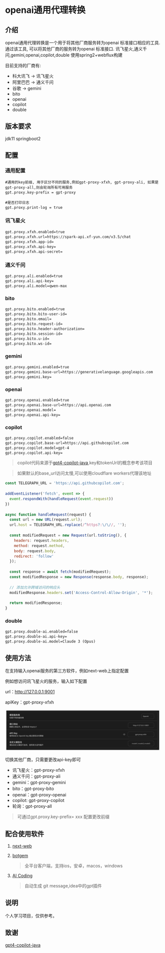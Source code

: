 # openai通用代理转换

## 介绍

openai通用代理转换是一个用于将其他厂商服务转为openai 标准接口相应的工具. 通过该工具, 可以将其他厂商的服务转为openai 标准接口. 讯飞星火,通义千问,gemini,openai,copilot,double
使用spring2+webflux构建

目前支持的厂商有:
- 科大讯飞 -> 讯飞星火
- 阿里巴巴 -> 通义千问
- 谷歌 -> gemini
- bito 
- openai
- copilot
- double

## 版本要求

jdk11
springboot2

## 配置

### 通用配置

```
#通用的key前缀, 用于区分不同的服务,例如gpt-proxy-xfxh, gpt-proxy-ali, 如果是gpt-proxy-all,则会轮询所有可用服务
gpt.proxy.key-prefix = gpt-proxy

#是否打印日志
gpt.proxy.print-log = true

```

### 讯飞星火

```
gpt.proxy.xfxh.enabled=true
gpt.proxy.xfxh.url=https://spark-api.xf-yun.com/v3.5/chat
gpt.proxy.xfxh.app-id=
gpt.proxy.xfxh.api-key=
gpt.proxy.xfxh.api-secret=
```

### 通义千问

```
gpt.proxy.ali.enabled=true
gpt.proxy.ali.api-key=
gpt.proxy.ali.model=qwen-max
```

### bito

```
gpt.proxy.bito.enabled=true
gpt.proxy.bito.bito-user-id=
gpt.proxy.bito.email=
gpt.proxy.bito.request-id=
gpt.proxy.bito.header-authorization=
gpt.proxy.bito.session-id=
gpt.proxy.bito.u-id=
gpt.proxy.bito.ws-id=
```

### gemini

```
gpt.proxy.gemini.enabled=true
gpt.proxy.gemini.base-url=https://generativelanguage.googleapis.com
gpt.proxy.gemini.key=
```

### openai

```
gpt.proxy.openai.enabled=true
gpt.proxy.openai.base-url=https://api.openai.com
gpt.proxy.openai.model=
gpt.proxy.openai.api-key=
```

### copilot

```
gpt.proxy.copilot.enabled=false
gpt.proxy.copilot.base-url=https://api.githubcopilot.com
gpt.proxy.copilot.model=gpt-4
gpt.proxy.copilot.api-key=
```

> copilot代码来源于[gpt4-copilot-java](https://github.com/Yanyutin753/gpt4-copilot-java?tab=readme-ov-file),key和tokenUrl的概念参考该项目
 
> 如果默认的base_url访问太慢,可以使用cloudflare workers代理该地址

```javascript
const TELEGRAPH_URL = 'https://api.githubcopilot.com';

addEventListener('fetch', event => {
  event.respondWith(handleRequest(event.request))
})

async function handleRequest(request) {
  const url = new URL(request.url);
  url.host = TELEGRAPH_URL.replace(/^https?:\/\//, '');

  const modifiedRequest = new Request(url.toString(), {
    headers: request.headers,
    method: request.method,
    body: request.body,
    redirect: 'follow'
  });

  const response = await fetch(modifiedRequest);
  const modifiedResponse = new Response(response.body, response);

  // 添加允许跨域访问的响应头
  modifiedResponse.headers.set('Access-Control-Allow-Origin', '*');

  return modifiedResponse;
}
```

### double
```
gpt.proxy.double-ai.enabled=false
gpt.proxy.double-ai.api-key=
gpt.proxy.double-ai.model=Claude 3 (Opus)
```

## 使用方法

在支持输入openai服务的第三方软件，例如next-web上指定配置

例如想访问讯飞星火的服务，输入如下配置

url：http://127.0.0.1:9001

apiKey：gpt-proxy-xfxh

![图片](./img/nextWeb.png)

切换其他厂商，只需要更改api-key即可

- 讯飞星火：gpt-proxy-xfxh   
- 通义千问：gpt-proxy-ali
- gemini：gpt-proxy-gemini
- bito：gpt-proxy-bito
- openai：gpt-proxy-openai
- copilot: gpt-proxy-copilot
- 轮询：gpt-proxy-all

> 可通过gpt.proxy.key-prefix= xxx 配置更改前缀


## 配合使用软件
1. [next-web](https://github.com/ChatGPTNextWeb/ChatGPT-Next-Web)

2. [botgem](https://botgem.com/)

    > 全平台客户端，支持ios，安卓，macos，windows

3. [AI Coding](https://plugins.jetbrains.com/plugin/21263-ai-coding)
    > 自动生成 git message,idea中的gpt插件

## 说明

个人学习项目，仅供参考。

## 致谢
[gpt4-copilot-java](https://github.com/Yanyutin753/gpt4-copilot-java?tab=readme-ov-file)


